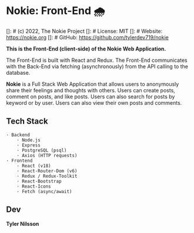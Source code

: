 # **Nokie: Front-End** 🌧

[]: # (c) 2022, The Nokie Project
[]: # License: MIT
[]: # Website: https://nokie.org
[]: # GitHub: https://github.com/tylerdev719/nokie

**This is the Front-End (client-side) of the Nokie Web Application.**

The Front-End is built with React and Redux. The Front-End communicates with the Back-End via fetching (asynchronously) from the API calling to the database.

**Nokie** is a Full Stack Web Application that allows users to anonymously share their feelings and thoughts with others. Users can create posts, comment on posts, and like posts. Users can also search for posts by keyword or by user. Users can also view their own posts and comments.

## **Tech Stack**
```
· Backend
    · Node.js
    · Express
    · PostgreSQL (psql)
    · Axios (HTTP requests)
· Frontend
    · React (v18)
    · React-Router-Dom (v6)
    · Redux / Redux-Toolkit
    · React-Bootstrap
    · React-Icons
    · Fetch (async/await)
```

## **Dev**

**Tyler Nilsson**
